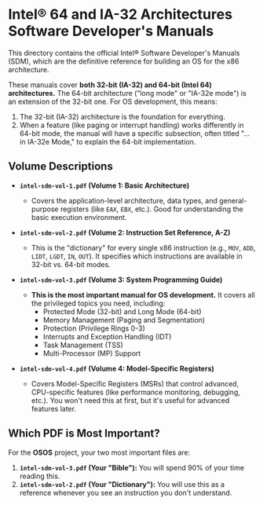 # Intel® 64 and IA-32 Architectures Software Developer's Manuals

This directory contains the official Intel® Software Developer's Manuals (SDM), which are the definitive reference for building an OS for the x86 architecture.

These manuals cover **both 32-bit (IA-32) and 64-bit (Intel 64) architectures.** The 64-bit architecture ("long mode" or "IA-32e mode") is an extension of the 32-bit one. For OS development, this means:

1.  The 32-bit (IA-32) architecture is the foundation for everything.
2.  When a feature (like paging or interrupt handling) works differently in 64-bit mode, the manual will have a specific subsection, often titled "... in IA-32e Mode," to explain the 64-bit implementation.

## Volume Descriptions

* **`intel-sdm-vol-1.pdf` (Volume 1: Basic Architecture)**
    * Covers the application-level architecture, data types, and general-purpose registers (like `EAX`, `EBX`, etc.). Good for understanding the basic execution environment.

* **`intel-sdm-vol-2.pdf` (Volume 2: Instruction Set Reference, A-Z)**
    * This is the "dictionary" for every single x86 instruction (e.g., `MOV`, `ADD`, `LIDT`, `LGDT`, `IN`, `OUT`). It specifies which instructions are available in 32-bit vs. 64-bit modes.

* **`intel-sdm-vol-3.pdf` (Volume 3: System Programming Guide)**
    * **This is the most important manual for OS development.** It covers all the privileged topics you need, including:
        * Protected Mode (32-bit) and Long Mode (64-bit)
        * Memory Management (Paging and Segmentation)
        * Protection (Privilege Rings 0-3)
        * Interrupts and Exception Handling (IDT)
        * Task Management (TSS)
        * Multi-Processor (MP) Support

* **`intel-sdm-vol-4.pdf` (Volume 4: Model-Specific Registers)**
    * Covers Model-Specific Registers (MSRs) that control advanced, CPU-specific features (like performance monitoring, debugging, etc.). You won't need this at first, but it's useful for advanced features later.

## Which PDF is Most Important?

For the **OSOS** project, your two most important files are:

1.  **`intel-sdm-vol-3.pdf` (Your "Bible"):** You will spend 90% of your time reading this.
2.  **`intel-sdm-vol-2.pdf` (Your "Dictionary"):** You will use this as a reference whenever you see an instruction you don't understand.